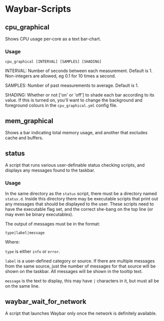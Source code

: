# Waybar-Scripts

## cpu_graphical

Shows CPU usage per-core as a text bar-chart.

### Usage

`cpu_graphical [INTERVAL] [SAMPLES] [SHADING]`

INTERVAL: Number of seconds between each measurement. Default is 1. Non-integers are allowed, eg 0.1 for 10 times a second.

 SAMPLES: Number of past measurements to average. Default is 1.

 SHADING: Whether or not ['on' or 'off'] to shade each bar according to its value. If this is turned on, you'll want to change the background and foreground colours in the `cpu_graphical.yml` config file.


## mem_graphical

Shows a bar indicating total memory usage, and another that excludes cache and buffers.


## status

A script that runs various user-definable status checking scripts, and displays any messages found to the taskbar.

### Usage

In the same directory as the `status` script, there must be a directory named `status.d`. Inside this directory there may be executable scripts that print out any messages that should be displayed to the user. These scripts need to have the executable flag set, and the correct she-bang on the top line (or may even be binary executables).

The output of messages must be in the format:

`type|label|message`

Where:

`type` is either `info` or `error`.

`label` is a user-defined category or source. If there are multiple messages from the same source, just the number of messages for that source will be shown on the taskbar. All messages will be shown in the tooltip text.

`message` is the text to display, this may have `|` characters in it, but must all be on the same line.


## waybar_wait_for_network

A script that launches Waybar only once the network is definitely available.
